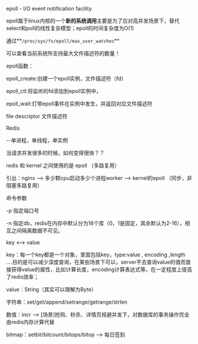 epoll \- I/O event notification facility

epoll属于linux内核的一个**新的系统调用**主要是为了应对高并发场景下，替代select和poll的线性复杂模型；epoll的时间复杂度为O(1)

通过**`/proc/sys/fs/epoll/max_user_watches`**

可以查看当前系统所支持最大文件描述符的数量！

epoll函数：

epoll_create:创建一个epoll实例，文件描述符（fd）

epoll_ctl:将监听的fd添加到epoll实例中，

epoll_wait:灯带epoll事件在实例中发生，并返回对应文件描述符

file descriptor 文件描述符

Redis

--单进程，单线程，单实例

当请求并发很多的时候，如何变得很快？？

redis 和 kernel 之间使用的是 epoll （多路复用）

引出：nginx --> 多少颗cpu启动多少个进程worker --> kernel的epoll （同步，非阻塞多路复用）



命令参数

-p 指定端口号

-n 指定db，redis在内存中默认分为16个库（0，1是固定，其余默认为2-16），相互之间隔离数据不可见。



key <--> value 

key：每一个key都是一个对象，里面包括key，type:value , encoding ,length ....目的是可以减少深度查询，在某些场景下可以，server不去查询value的值而直接获得value的属性，比如计算长度，encoding计算表达式等，在一定程度上提高了redis效率；

value：String（其实可以理解为Byte）

字符串：set/get/append/setrange/getrange/strlen

数值：incr --> [场景]抢购、秒杀、详情页规避并发下，对数据库的事务操作完全由redis内存计算代替

bitmap：setbit/bitcount/bitops/bitop --> 每日签到

